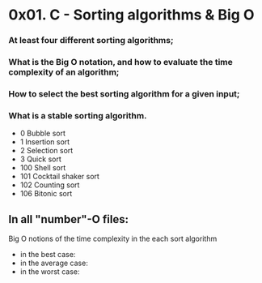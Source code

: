 # 0x01. C - Sorting algorithms & Big O
### At least four different sorting algorithms;
### What is the Big O notation, and how to evaluate the time complexity of an algorithm;
### How to select the best sorting algorithm for a given input;
### What is a stable sorting algorithm.

 - 0 Bubble sort
 - 1 Insertion sort
 - 2 Selection sort
 - 3 Quick sort
 - 100 Shell sort
 - 101 Cocktail shaker sort
 - 102 Counting sort
 - 106 Bitonic sort

## In all "number"-O files:
Big O notions of the time complexity in the each sort algorithm
- in the best case:
- in the average case:
- in the worst case:
